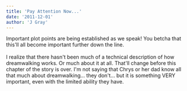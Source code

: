 ```yaml
---
title: 'Pay Attention Now...'
date: '2011-12-01'
author: 'J Gray'
---
```


Important plot points are being established as we speak! You betcha that this'll all become important further down the line.<br><br>I realize that there hasn't been much of a technical description of how dreamwalking works. Or much about it at all. That'll change before this chapter of the story is over. I'm not saying that Chrys or her dad know all that much about dreamwalking... they don't... but it is something VERY important, even with the limited ability they have.<br>

